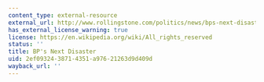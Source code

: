 ```yaml
---
content_type: external-resource
external_url: http://www.rollingstone.com/politics/news/bps-next-disaster-20100622
has_external_license_warning: true
license: https://en.wikipedia.org/wiki/All_rights_reserved
status: ''
title: BP's Next Disaster
uid: 2ef09324-3871-4351-a976-21263d9d409d
wayback_url: ''
---
```

